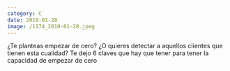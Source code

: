 ```yaml
--- 
category: C 
date: 2019-01-28 
image: /1174_2019-01-28.jpeg 
--- 
```


¿Te planteas empezar de cero? ¿O quieres detectar a aquellos clientes que tienen esta cualidad? Te dejo 6 claves que hay que tener para tener la capacidad de empezar de cero